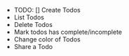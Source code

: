 - TODO:
[] Create Todos
- List Todos
- Delete Todos
- Mark todos has complete/incomplete
- Change color of Todos
- Share a Todo